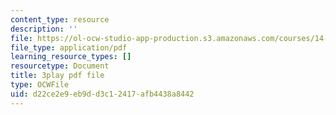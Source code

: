 ```yaml
---
content_type: resource
description: ''
file: https://ol-ocw-studio-app-production.s3.amazonaws.com/courses/14-01sc-principles-of-microeconomics-fall-2011/d22ce2e9eb9dd3c12417afb4438a8442_zFIB8-30YhA.pdf
file_type: application/pdf
learning_resource_types: []
resourcetype: Document
title: 3play pdf file
type: OCWFile
uid: d22ce2e9-eb9d-d3c1-2417-afb4438a8442
---
```

